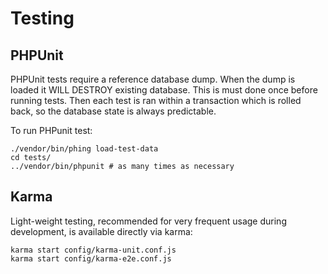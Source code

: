 Testing
=======================

PHPUnit
-------

PHPUnit tests require a reference database dump. When the dump is loaded it WILL DESTROY
existing database. This is must done once before running tests. Then each test is ran
within a transaction which is rolled back, so the database state is always predictable.

To run PHPunit test:

    ./vendor/bin/phing load-test-data
    cd tests/
    ../vendor/bin/phpunit # as many times as necessary


Karma
-----

Light-weight testing, recommended for very frequent usage during development, is available directly via karma:

    karma start config/karma-unit.conf.js
    karma start config/karma-e2e.conf.js

